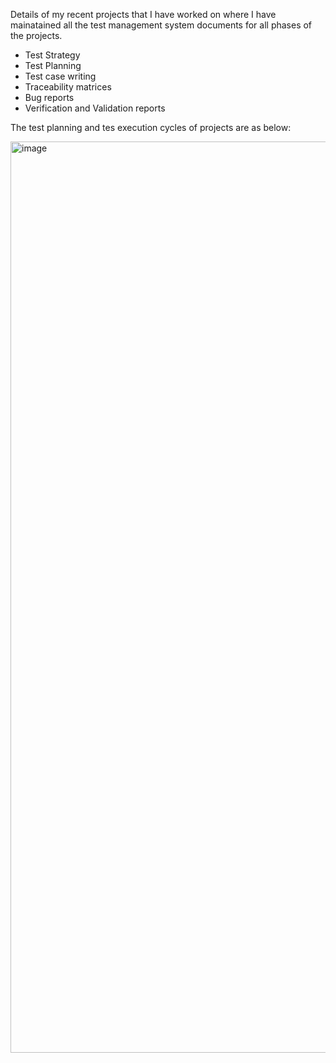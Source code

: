 Details of my recent projects that I have worked on where I have mainatained all the test management system documents for all phases of the projects.

* Test Strategy
* Test Planning
* Test case writing
* Traceability matrices
* Bug reports
* Verification and Validation reports

The test planning and tes execution cycles of projects are as below:

<img width="1458" alt="image" src="https://github.com/user-attachments/assets/ab15fb3b-61da-4a5a-ad87-39d37a9a800f" />
